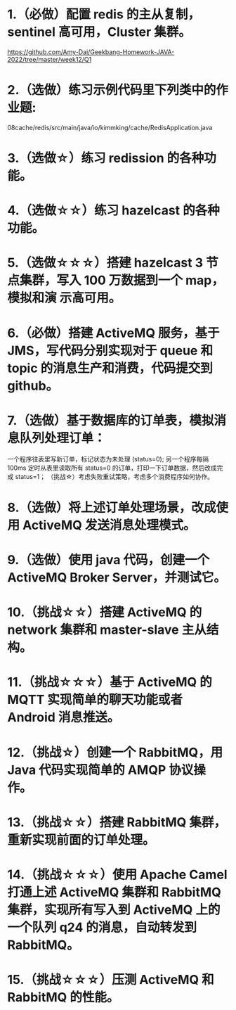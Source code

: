 # 1.（必做）配置 redis 的主从复制，sentinel 高可用，Cluster 集群。

https://github.com/Amy-Dai/Geekbang-Homework-JAVA-2022/tree/master/week12/Q1


# 2.（选做）练习示例代码里下列类中的作业题:
08cache/redis/src/main/java/io/kimmking/cache/RedisApplication.java

# 3.（选做☆）练习 redission 的各种功能。

# 4.（选做☆☆）练习 hazelcast 的各种功能。

# 5.（选做☆☆☆）搭建 hazelcast 3 节点集群，写入 100 万数据到一个 map，模拟和演 示高可用。

# 6.（必做）搭建 ActiveMQ 服务，基于 JMS，写代码分别实现对于 queue 和 topic 的消息生产和消费，代码提交到 github。

# 7.（选做）基于数据库的订单表，模拟消息队列处理订单：

一个程序往表里写新订单，标记状态为未处理 (status=0);
另一个程序每隔 100ms 定时从表里读取所有 status=0 的订单，打印一下订单数据，然后改成完成 status=1；
（挑战☆）考虑失败重试策略，考虑多个消费程序如何协作。
# 8.（选做）将上述订单处理场景，改成使用 ActiveMQ 发送消息处理模式。

# 9.（选做）使用 java 代码，创建一个 ActiveMQ Broker Server，并测试它。

# 10.（挑战☆☆）搭建 ActiveMQ 的 network 集群和 master-slave 主从结构。

# 11.（挑战☆☆☆）基于 ActiveMQ 的 MQTT 实现简单的聊天功能或者 Android 消息推送。

# 12.（挑战☆）创建一个 RabbitMQ，用 Java 代码实现简单的 AMQP 协议操作。

# 13.（挑战☆☆）搭建 RabbitMQ 集群，重新实现前面的订单处理。

# 14.（挑战☆☆☆）使用 Apache Camel 打通上述 ActiveMQ 集群和 RabbitMQ 集群，实现所有写入到 ActiveMQ 上的一个队列 q24 的消息，自动转发到 RabbitMQ。

# 15.（挑战☆☆☆）压测 ActiveMQ 和 RabbitMQ 的性能。
